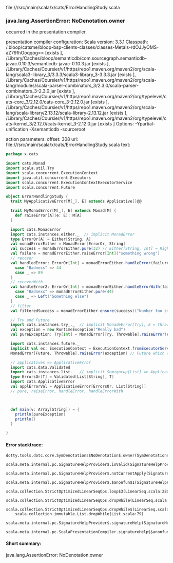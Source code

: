 file://<WORKSPACE>/src/main/scala/x/cats/ErrorHandlingStudy.scala
### java.lang.AssertionError: NoDenotation.owner

occurred in the presentation compiler.

presentation compiler configuration:
Scala version: 3.3.1
Classpath:
<WORKSPACE>/.bloop/catsme/bloop-bsp-clients-classes/classes-Metals-rdOJJyOMS-aZ79fhOoqqog== [exists ], <HOME>/Library/Caches/bloop/semanticdb/com.sourcegraph.semanticdb-javac.0.10.3/semanticdb-javac-0.10.3.jar [exists ], <HOME>/Library/Caches/Coursier/v1/https/repo1.maven.org/maven2/org/scala-lang/scala3-library_3/3.3.3/scala3-library_3-3.3.3.jar [exists ], <HOME>/Library/Caches/Coursier/v1/https/repo1.maven.org/maven2/org/scala-lang/modules/scala-parser-combinators_3/2.3.0/scala-parser-combinators_3-2.3.0.jar [exists ], <HOME>/Library/Caches/Coursier/v1/https/repo1.maven.org/maven2/org/typelevel/cats-core_3/2.12.0/cats-core_3-2.12.0.jar [exists ], <HOME>/Library/Caches/Coursier/v1/https/repo1.maven.org/maven2/org/scala-lang/scala-library/2.13.12/scala-library-2.13.12.jar [exists ], <HOME>/Library/Caches/Coursier/v1/https/repo1.maven.org/maven2/org/typelevel/cats-kernel_3/2.12.0/cats-kernel_3-2.12.0.jar [exists ]
Options:
-Ypartial-unification -Xsemanticdb -sourceroot <WORKSPACE>


action parameters:
offset: 308
uri: file://<WORKSPACE>/src/main/scala/x/cats/ErrorHandlingStudy.scala
text:
```scala
package x.cats

import cats.Monad
import scala.util.Try
import scala.concurrent.ExecutionContext
import java.util.concurrent.Executors
import scala.concurrent.ExecutionContextExecutorService
import scala.concurrent.Future

object ErrorHandlingStudy {
  trait MyApplicativeError[M[_], E] extends Applicative[]@@

  trait MyMonadError[M[_], E] extends Monad[M] {
    def raiseError[A](e: E): M[A]
  }

  import cats.MonadError
  import cats.instances.either._  // implicit MonadError
  type ErrorOr[A] = Either[String, A]
  val monadErrorEither = MonadError[ErrorOr, String]
  val success = monadErrorEither.pure(32) // Either[String, Int] = Right(32)
  val failure = monadErrorEither.raiseError[Int]("something wrong")
  // recover
  val handledError: ErrorOr[Int] = monadErrorEither.handleError(failure) {
    case "Badness" => 44
    case _ => 89
  }
  // recoverWith
  val handleError2: ErrorOr[Int] = monadErrorEither.handleErrorWith(failure) {
    case "Badnexx" => monadErrorEither.pure(44)
    case _ => Left("Something else")
  }
  // filter
  val filteredSuccess = monadErrorEither.ensure(success)("Number too small")(_ > 100)

  // Try and Future
  import cats.instances.try_._  // implicit MonadeError[Try], E = Throwable
  val exception = new RuntimeException("Really bad")
  val pureException: Try[Int] = MonadError[Try, Throwable].raiseError(exception) // Try[Nothing]

  import cats.instances.future._
  implicit val ec: ExecutionContext = ExecutionContext.fromExecutorService(Executors.newFixedThreadPool(8))
  MonadError[Future, Throwable].raiseError(exception) // Future which will complete with a Future(exception)

  // applicatives => ApplicativeError
  import cats.data.Validated
  import cats.instances.list._  // implicit Semigorup[List] => ApplicativeError[ErrorsOr, List[String]]
  type ErrorsOr[T] = Validated[List[String], T]
  import cats.ApplicativeError
  val applErrorVal = ApplicativeError[ErrorsOr, List[String]]
  // pure, raiseError, handleError, handleErrorWith



  def main(v: Array[String]) = {
    println(pureException)
    println()
  }

}

```



#### Error stacktrace:

```
dotty.tools.dotc.core.SymDenotations$NoDenotation$.owner(SymDenotations.scala:2582)
	scala.meta.internal.pc.SignatureHelpProvider$.isValid(SignatureHelpProvider.scala:83)
	scala.meta.internal.pc.SignatureHelpProvider$.notCurrentApply(SignatureHelpProvider.scala:94)
	scala.meta.internal.pc.SignatureHelpProvider$.$anonfun$1(SignatureHelpProvider.scala:48)
	scala.collection.StrictOptimizedLinearSeqOps.loop$3(LinearSeq.scala:280)
	scala.collection.StrictOptimizedLinearSeqOps.dropWhile(LinearSeq.scala:282)
	scala.collection.StrictOptimizedLinearSeqOps.dropWhile$(LinearSeq.scala:278)
	scala.collection.immutable.List.dropWhile(List.scala:79)
	scala.meta.internal.pc.SignatureHelpProvider$.signatureHelp(SignatureHelpProvider.scala:48)
	scala.meta.internal.pc.ScalaPresentationCompiler.signatureHelp$$anonfun$1(ScalaPresentationCompiler.scala:436)
```
#### Short summary: 

java.lang.AssertionError: NoDenotation.owner